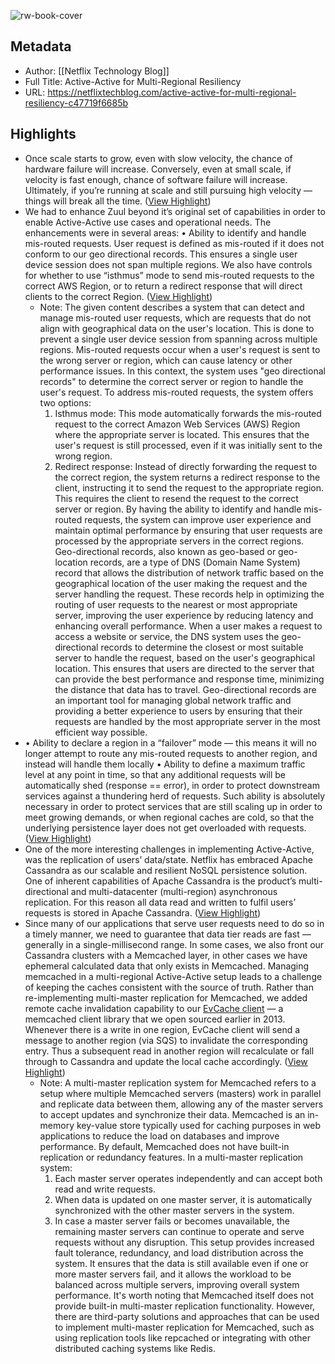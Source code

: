 ![rw-book-cover](https://miro.medium.com/max/734/0*zjuCxXJlkL9SrlS1.)

## Metadata
- Author: [[Netflix Technology Blog]]
- Full Title: Active-Active for Multi-Regional Resiliency
- URL: https://netflixtechblog.com/active-active-for-multi-regional-resiliency-c47719f6685b

## Highlights
- Once scale starts to grow, even with slow velocity, the chance of hardware failure will increase. Conversely, even at small scale, if velocity is fast enough, chance of software failure will increase. Ultimately, if you’re running at scale and still pursuing high velocity — things will break all the time. ([View Highlight](https://read.readwise.io/read/01gyee273jz4s2356mmzxgmhnn))
- We had to enhance Zuul beyond it’s original set of capabilities in order to enable Active-Active use cases and operational needs. The enhancements were in several areas:
  • Ability to identify and handle mis-routed requests. User request is defined as mis-routed if it does not conform to our geo directional records. This ensures a single user device session does not span multiple regions. We also have controls for whether to use “isthmus” mode to send mis-routed requests to the correct AWS Region, or to return a redirect response that will direct clients to the correct Region. ([View Highlight](https://read.readwise.io/read/01gyejr5a50kq2atzz9bqp33mm))
    - Note: The given content describes a system that can detect and manage mis-routed user requests, which are requests that do not align with geographical data on the user's location. This is done to prevent a single user device session from spanning across multiple regions.
      Mis-routed requests occur when a user's request is sent to the wrong server or region, which can cause latency or other performance issues. In this context, the system uses "geo directional records" to determine the correct server or region to handle the user's request.
      To address mis-routed requests, the system offers two options:
      1. Isthmus mode: This mode automatically forwards the mis-routed request to the correct Amazon Web Services (AWS) Region where the appropriate server is located. This ensures that the user's request is still processed, even if it was initially sent to the wrong region.
      2. Redirect response: Instead of directly forwarding the request to the correct region, the system returns a redirect response to the client, instructing it to send the request to the appropriate region. This requires the client to resend the request to the correct server or region.
      By having the ability to identify and handle mis-routed requests, the system can improve user experience and maintain optimal performance by ensuring that user requests are processed by the appropriate servers in the correct regions.
      Geo-directional records, also known as geo-based or geo-location records, are a type of DNS (Domain Name System) record that allows the distribution of network traffic based on the geographical location of the user making the request and the server handling the request. These records help in optimizing the routing of user requests to the nearest or most appropriate server, improving the user experience by reducing latency and enhancing overall performance.
      When a user makes a request to access a website or service, the DNS system uses the geo-directional records to determine the closest or most suitable server to handle the request, based on the user's geographical location. This ensures that users are directed to the server that can provide the best performance and response time, minimizing the distance that data has to travel.
      Geo-directional records are an important tool for managing global network traffic and providing a better experience to users by ensuring that their requests are handled by the most appropriate server in the most efficient way possible.
- • Ability to declare a region in a “failover” mode — this means it will no longer attempt to route any mis-routed requests to another region, and instead will handle them locally
  • Ability to define a maximum traffic level at any point in time, so that any additional requests will be automatically shed (response == error), in order to protect downstream services against a thundering herd of requests. Such ability is absolutely necessary in order to protect services that are still scaling up in order to meet growing demands, or when regional caches are cold, so that the underlying persistence layer does not get overloaded with requests. ([View Highlight](https://read.readwise.io/read/01gyejx3qdy44y9evhpyvsry8e))
- One of the more interesting challenges in implementing Active-Active, was the replication of users’ data/state. Netflix has embraced Apache Cassandra as our scalable and resilient NoSQL persistence solution. One of inherent capabilities of Apache Cassandra is the product’s multi-directional and multi-datacenter (multi-region) asynchronous replication. For this reason all data read and written to fulfil users’ requests is stored in Apache Cassandra. ([View Highlight](https://read.readwise.io/read/01gyejy1gsrz7n1a8rr5ak3jdh))
- Since many of our applications that serve user requests need to do so in a timely manner, we need to guarantee that data tier reads are fast — generally in a single-millisecond range. In some cases, we also front our Cassandra clusters with a Memcached layer, in other cases we have ephemeral calculated data that only exists in Memcached. Managing memcached in a multi-regional Active-Active setup leads to a challenge of keeping the caches consistent with the source of truth. Rather than re-implementing multi-master replication for Memcached, we added remote cache invalidation capability to our [EvCache client](https://medium.com/@Netflix_Techblog/announcing-evcache-distributed-in-memory-datastore-for-cloud-c26a698c27f7) — a memcached client library that we open sourced earlier in 2013. Whenever there is a write in one region, EvCache client will send a message to another region (via SQS) to invalidate the corresponding entry. Thus a subsequent read in another region will recalculate or fall through to Cassandra and update the local cache accordingly. ([View Highlight](https://read.readwise.io/read/01gyekff9tr6k94wr3fxvfraqs))
    - Note: A multi-master replication system for Memcached refers to a setup where multiple Memcached servers (masters) work in parallel and replicate data between them, allowing any of the master servers to accept updates and synchronize their data. 
      Memcached is an in-memory key-value store typically used for caching purposes in web applications to reduce the load on databases and improve performance. By default, Memcached does not have built-in replication or redundancy features.
      In a multi-master replication system:
      1. Each master server operates independently and can accept both read and write requests.
      2. When data is updated on one master server, it is automatically synchronized with the other master servers in the system.
      3. In case a master server fails or becomes unavailable, the remaining master servers can continue to operate and serve requests without any disruption.
      This setup provides increased fault tolerance, redundancy, and load distribution across the system. It ensures that the data is still available even if one or more master servers fail, and it allows the workload to be balanced across multiple servers, improving overall system performance.
      It's worth noting that Memcached itself does not provide built-in multi-master replication functionality. However, there are third-party solutions and approaches that can be used to implement multi-master replication for Memcached, such as using replication tools like repcached or integrating with other distributed caching systems like Redis.
